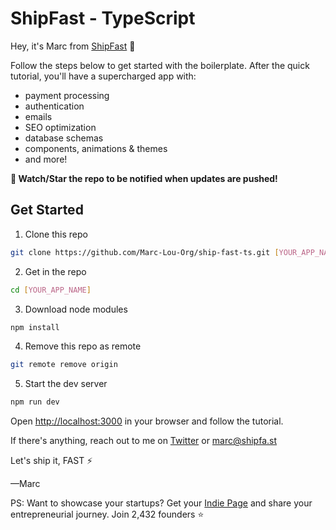 # ShipFast - TypeScript

Hey, it's Marc from [ShipFast](https://shipfa.st) 👋

Follow the steps below to get started with the boilerplate. After the quick tutorial, you'll have a supercharged app with:

- payment processing
- authentication
- emails
- SEO optimization
- database schemas
- components, animations & themes
- and more!

**🔔 Watch/Star the repo to be notified when updates are pushed!**

## Get Started

1. Clone this repo

```bash
git clone https://github.com/Marc-Lou-Org/ship-fast-ts.git [YOUR_APP_NAME]
```

2. Get in the repo

```bash
cd [YOUR_APP_NAME]
```

3. Download node modules

```bash
npm install
```

4. Remove this repo as remote

```bash
git remote remove origin
```

5. Start the dev server

```bash
npm run dev
```

Open [http://localhost:3000](http://localhost:3000) in your browser and follow the tutorial.

If there's anything, reach out to me on [Twitter](https://twitter.com/marc_louvion) or marc@shipfa.st

Let's ship it, FAST ⚡️

—Marc

PS: Want to showcase your startups? Get your [Indie Page](https://indiepa.ge?ref=shipfast_readme) and share your entrepreneurial journey. Join 2,432 founders ⭐️
